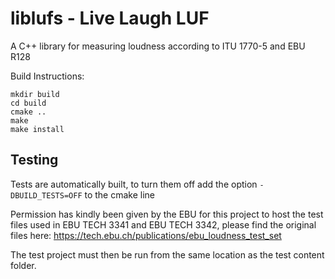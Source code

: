 # liblufs - Live Laugh LUF
A C++ library for measuring loudness according to ITU 1770-5 and EBU R128

Build Instructions:
```
mkdir build
cd build 
cmake ..
make
make install
```

## Testing
Tests are automatically built, to turn them off add the option ```-DBUILD_TESTS=OFF``` to the cmake line

Permission has kindly been given by the EBU for this project to host the test files used in EBU TECH 3341 and EBU TECH 3342, please find the original files here: https://tech.ebu.ch/publications/ebu_loudness_test_set 

The test project must then be run from the same location as the test content folder.